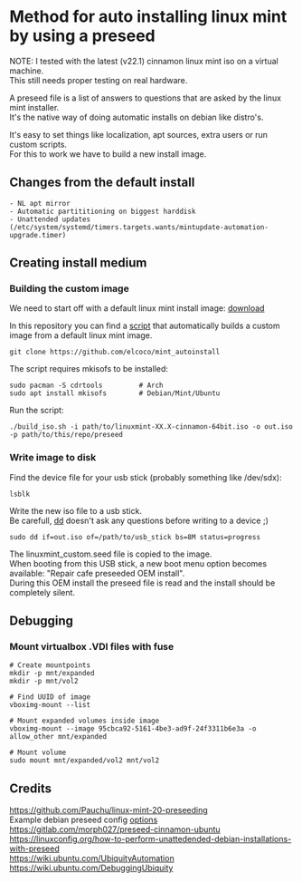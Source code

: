 # Method for auto installing linux mint by using a preseed
NOTE: I tested with the latest (v22.1) cinnamon linux mint iso on a virtual machine.  
      This still needs proper testing on real hardware.  

A preseed file is a list of answers to questions that are asked by the linux mint installer.  
It's the native way of doing automatic installs on debian like distro's.  

It's easy to set things like localization, apt sources, extra users or run custom scripts.  
For this to work we have to build a new install image.  

## Changes from the default install

    - NL apt mirror
    - Automatic partititioning on biggest harddisk
    - Unattended updates (/etc/system/systemd/timers.targets.wants/mintupdate-automation-upgrade.timer)

## Creating install medium
### Building the custom image
We need to start off with a default linux mint install image: [download](https://linuxmint.com/edition.php?id=319)

In this repository you can find a [script](/build_iso.sh) that automatically builds a custom image from a default linux mint image.  

    git clone https://github.com/elcoco/mint_autoinstall

The script requires mkisofs to be installed:  

    sudo pacman -S cdrtools         # Arch
    sudo apt install mkisofs        # Debian/Mint/Ubuntu

Run the script:

    ./build_iso.sh -i path/to/linuxmint-XX.X-cinnamon-64bit.iso -o out.iso -p path/to/this/repo/preseed

### Write image to disk
Find the device file for your usb stick (probably something like /dev/sdx):

    lsblk

Write the new iso file to a usb stick.  
Be carefull, [dd](https://www.man7.org/linux/man-pages/man1/dd.1.html) doesn't ask any questions before writing to a device ;)

    sudo dd if=out.iso of=/path/to/usb_stick bs=8M status=progress

The linuxmint_custom.seed file is copied to the image.  
When booting from this USB stick, a new boot menu option becomes available: "Repair cafe preseeded OEM install".  
During this OEM install the preseed file is read and the install should be completely silent.  

## Debugging
### Mount virtualbox .VDI files with fuse

    # Create mountpoints
    mkdir -p mnt/expanded
    mkdir -p mnt/vol2

    # Find UUID of image
    vboximg-mount --list

    # Mount expanded volumes inside image
    vboximg-mount --image 95cbca92-5161-4be3-ad9f-24f3311b6e3a -o allow_other mnt/expanded

    # Mount volume
    sudo mount mnt/expanded/vol2 mnt/vol2



## Credits
https://github.com/Pauchu/linux-mint-20-preseeding  
Example debian preseed config [options](https://www.debian.org/releases/bookworm/example-preseed.txt)   
https://gitlab.com/morph027/preseed-cinnamon-ubuntu  
https://linuxconfig.org/how-to-perform-unattedended-debian-installations-with-preseed  
https://wiki.ubuntu.com/UbiquityAutomation  
https://wiki.ubuntu.com/DebuggingUbiquity  
